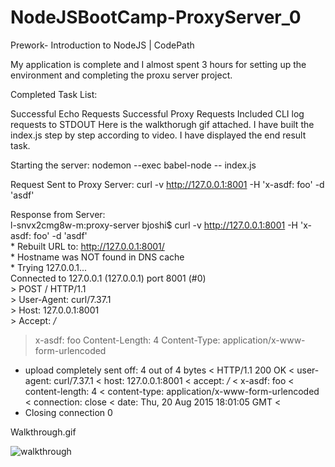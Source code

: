 # NodeJSBootCamp-ProxyServer_0
Prework- Introduction to NodeJS | CodePath 

My application is complete and I almost spent 3 hours for setting up the environment and completing the proxu server project.

Completed Task List:

Successful Echo Requests
Successful Proxy Requests
Included CLI
log requests to STDOUT
Here is the walkthorugh gif attached. I have built the index.js step by step according to video. I have displayed the end result task.

Starting the server:
 nodemon --exec babel-node -- index.js

Request Sent to Proxy Server:
curl -v http://127.0.0.1:8001 -H 'x-asdf: foo' -d 'asdf'

Response from Server:
<br>l-snvx2cmg8w-m:proxy-server bjoshi$ curl -v http://127.0.0.1:8001 -H 'x-asdf: foo' -d 'asdf'
<br>* Rebuilt URL to: http://127.0.0.1:8001/
<br>* Hostname was NOT found in DNS cache
<br>*   Trying 127.0.0.1...
<br>Connected to 127.0.0.1 (127.0.0.1) port 8001 (#0)
<br>> POST / HTTP/1.1
<br>> User-Agent: curl/7.37.1
<br>> Host: 127.0.0.1:8001
<br>> Accept: */*
> x-asdf: foo
> Content-Length: 4
> Content-Type: application/x-www-form-urlencoded
> 
* upload completely sent off: 4 out of 4 bytes
< HTTP/1.1 200 OK
< user-agent: curl/7.37.1
< host: 127.0.0.1:8001
< accept: */*
< x-asdf: foo
< content-length: 4
< content-type: application/x-www-form-urlencoded
< connection: close
< date: Thu, 20 Aug 2015 18:01:05 GMT
< 
* Closing connection 0

Walkthrough.gif

![walkthrough](https://cloud.githubusercontent.com/assets/5514807/9391072/b71136ea-4729-11e5-8396-2671f494a083.gif)
